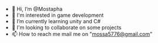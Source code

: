 - 👋 Hi, I’m @Mostapha
- 👀 I'm interested in game development
- 🌱 I’m currently learning unity and C#
- 💞️ I'm looking to collaborate on some projects
- 📫 How to reach me mail me on "mossa5776@gmail.com"

<!---
Mostapha-mossa/Mostapha-mossa is a ✨ special ✨ repository because its `README.md` (this file) appears on your GitHub profile.
You can click the Preview link to take a look at your changes.
--->
